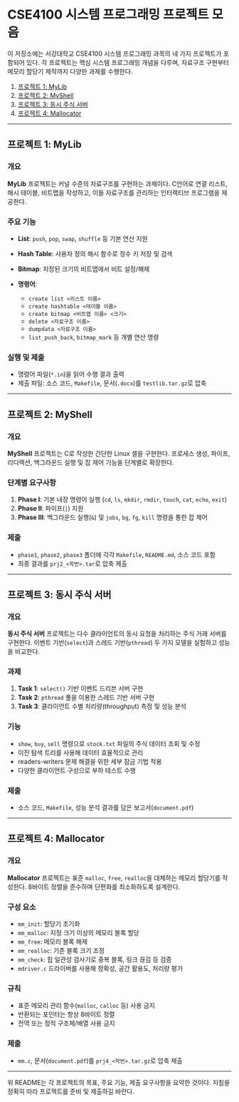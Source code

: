 # CSE4100 시스템 프로그래밍 프로젝트 모음

이 저장소에는 서강대학교 CSE4100 시스템 프로그래밍 과목의 네 가지 프로젝트가 포함되어 있다. 각 프로젝트는 핵심 시스템 프로그래밍 개념을 다루며, 자료구조 구현부터 메모리 할당기 제작까지 다양한 과제를 수행한다.

1. [프로젝트 1: MyLib](#프로젝트-1-mylib)
2. [프로젝트 2: MyShell](#프로젝트-2-myshell)
3. [프로젝트 3: 동시 주식 서버](#프로젝트-3-동시-주식-서버)
4. [프로젝트 4: Mallocator](#프로젝트-4-mallocator)

---

## 프로젝트 1: MyLib

### 개요

**MyLib** 프로젝트는 커널 수준의 자료구조를 구현하는 과제이다. C언어로 연결 리스트, 해시 테이블, 비트맵을 작성하고, 이들 자료구조를 관리하는 인터랙티브 프로그램을 제공한다.

### 주요 기능

* **List**: `push`, `pop`, `swap`, `shuffle` 등 기본 연산 지원
* **Hash Table**: 사용자 정의 해시 함수로 정수 키 저장 및 검색
* **Bitmap**: 지정된 크기의 비트맵에서 비트 설정/해제
* **명령어**:

  * `create list <리스트 이름>`
  * `create hashtable <테이블 이름>`
  * `create bitmap <비트맵 이름> <크기>`
  * `delete <자료구조 이름>`
  * `dumpdata <자료구조 이름>`
  * `list_push_back`, `bitmap_mark` 등 개별 연산 명령

### 실행 및 제출

* 명령어 파일(`*.in`)을 읽어 수행 결과 출력
* 제출 파일: 소스 코드, `Makefile`, 문서(`.docx`)를 `testlib.tar.gz`로 압축

---

## 프로젝트 2: MyShell

### 개요

**MyShell** 프로젝트는 C로 작성한 간단한 Linux 셸을 구현한다. 프로세스 생성, 파이프, 리디렉션, 백그라운드 실행 및 잡 제어 기능을 단계별로 확장한다.

### 단계별 요구사항

1. **Phase I**: 기본 내장 명령어 실행 (`cd`, `ls`, `mkdir`, `rmdir`, `touch`, `cat`, `echo`, `exit`)
2. **Phase II**: 파이프(`|`) 지원
3. **Phase III**: 백그라운드 실행(`&`) 및 `jobs`, `bg`, `fg`, `kill` 명령을 통한 잡 제어

### 제출

* `phase1`, `phase2`, `phase3` 폴더에 각각 `Makefile`, `README.md`, 소스 코드 포함
* 최종 결과를 `prj2_<학번>.tar`로 압축 제출

---

## 프로젝트 3: 동시 주식 서버

### 개요

**동시 주식 서버** 프로젝트는 다수 클라이언트의 동시 요청을 처리하는 주식 거래 서버를 구현한다. 이벤트 기반(`select`)과 스레드 기반(`pthread`) 두 가지 모델을 실험하고 성능을 비교한다.

### 과제

1. **Task 1**: `select()` 기반 이벤트 드리븐 서버 구현
2. **Task 2**: `pthread` 풀을 이용한 스레드 기반 서버 구현
3. **Task 3**: 클라이언트 수별 처리량(throughput) 측정 및 성능 분석

### 기능

* `show`, `buy`, `sell` 명령으로 `stock.txt` 파일의 주식 데이터 조회 및 수정
* 이진 탐색 트리를 사용해 데이터 효율적으로 관리
* readers-writers 문제 해결을 위한 세부 잠금 기법 적용
* 다양한 클라이언트 구성으로 부하 테스트 수행

### 제출

* 소스 코드, `Makefile`, 성능 분석 결과를 담은 보고서(`document.pdf`)

---

## 프로젝트 4: Mallocator

### 개요

**Mallocator** 프로젝트는 표준 `malloc`, `free`, `realloc`을 대체하는 메모리 할당기를 작성한다. 8바이트 정렬을 준수하며 단편화를 최소화하도록 설계한다.

### 구성 요소

* `mm_init`: 할당기 초기화
* `mm_malloc`: 지정 크기 이상의 메모리 블록 할당
* `mm_free`: 메모리 블록 해제
* `mm_realloc`: 기존 블록 크기 조정
* `mm_check`: 힙 일관성 검사기로 중복 블록, 링크 끊김 등 검증
* `mdriver.c` 드라이버를 사용해 정확성, 공간 활용도, 처리량 평가

### 규칙

* 표준 메모리 관리 함수(`malloc`, `calloc` 등) 사용 금지
* 반환되는 포인터는 항상 8바이트 정렬
* 전역 또는 정적 구조체/배열 사용 금지

### 제출

* `mm.c`, 문서(`document.pdf`)를 `prj4_<학번>.tar.gz`로 압축 제출

---

위 README는 각 프로젝트의 목표, 주요 기능, 제출 요구사항을 요약한 것이다. 지침을 정확히 따라 프로젝트를 준비 및 제출하길 바란다.
